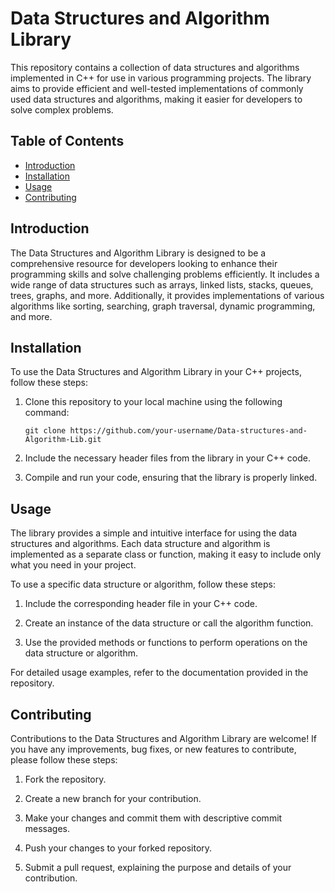 # Data Structures and Algorithm Library

This repository contains a collection of data structures and algorithms implemented in C++ for use in various programming projects. The library aims to provide efficient and well-tested implementations of commonly used data structures and algorithms, making it easier for developers to solve complex problems.

## Table of Contents

- [Introduction](#introduction)
- [Installation](#installation)
- [Usage](#usage)
- [Contributing](#contributing)

## Introduction

The Data Structures and Algorithm Library is designed to be a comprehensive resource for developers looking to enhance their programming skills and solve challenging problems efficiently. It includes a wide range of data structures such as arrays, linked lists, stacks, queues, trees, graphs, and more. Additionally, it provides implementations of various algorithms like sorting, searching, graph traversal, dynamic programming, and more.

## Installation

To use the Data Structures and Algorithm Library in your C++ projects, follow these steps:

1. Clone this repository to your local machine using the following command:

   ```
   git clone https://github.com/your-username/Data-structures-and-Algorithm-Lib.git
   ```

2. Include the necessary header files from the library in your C++ code.

3. Compile and run your code, ensuring that the library is properly linked.

## Usage

The library provides a simple and intuitive interface for using the data structures and algorithms. Each data structure and algorithm is implemented as a separate class or function, making it easy to include only what you need in your project.

To use a specific data structure or algorithm, follow these steps:

1. Include the corresponding header file in your C++ code.

2. Create an instance of the data structure or call the algorithm function.

3. Use the provided methods or functions to perform operations on the data structure or algorithm.

For detailed usage examples, refer to the documentation provided in the repository.

## Contributing

Contributions to the Data Structures and Algorithm Library are welcome! If you have any improvements, bug fixes, or new features to contribute, please follow these steps:

1. Fork the repository.

2. Create a new branch for your contribution.

3. Make your changes and commit them with descriptive commit messages.

4. Push your changes to your forked repository.

5. Submit a pull request, explaining the purpose and details of your contribution.
